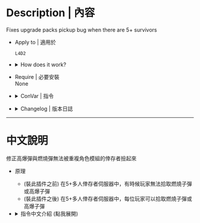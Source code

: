 # Description | 內容
Fixes upgrade packs pickup bug when there are 5+ survivors

* Apply to | 適用於
    ```
    L4D2
    ```

* <details><summary>How does it work?</summary>

    * (Before) In 5+ survivors, sometimes survivor can't pick up upgrade ammo from upgrade box
    * (After) In 5+ survivors, every survivor can pick up upgrade ammo from upgrade box
</details>

* Require | 必要安裝
<br/>None

* <details><summary>ConVar | 指令</summary>

	* cfg\sourcemod\lfd_both_fixUpgradePack.cfg
        ```php
        // Play sound when ammo already used
        lfd_both_fixUpgradePack_denied_sound "1"

        // Explosive ammo multiplier on pickup (Max clip in L4D: 254)
        lfd_both_fixUpgradePack_explosive_multi "1.0"

        // Incendiary ammo multiplier on pickup (Max clip in L4D: 254)
        lfd_both_fixUpgradePack_incendiary_multi "1.0"

        // Time in seconds to remove upgradepack after first use. (0=off)
        lfd_both_fixUpgradePack_clear_time "100"
        ```
</details>


* <details><summary>Changelog | 版本日誌</summary>

    * v1.0h (2024-3-27)
        * Optimize code and improve performance
        * Fixed player can't pick up upgrade ammo somtimes

    * v1.4
        * Remake code
        * remove unuseful convar
        * add timer to remove upgrade pack entity

    * v1.0
        * [Original Plugin by bullet28](https://forums.alliedmods.net/showthread.php?t=322824)
</details>

- - - -
# 中文說明
修正高爆彈與燃燒彈無法被重複角色模組的倖存者撿起來

* 原理
    * (裝此插件之前) 在5+多人倖存者伺服器中，有時候玩家無法拾取燃燒子彈或高爆子彈
    * (裝此插件之後) 在5+多人倖存者伺服器中，每位玩家可以拾取燃燒子彈或高爆子彈

* <details><summary>指令中文介紹 (點我展開)</summary>

	* cfg\sourcemod\lfd_both_fixUpgradePack.cfg
        ```php
        // 第二次重複拾取時，提示音效
        lfd_both_fixUpgradePack_denied_sound "1"

        // 高爆彈藥拾取時，數量加倍 (子彈最多只能到254，認真你就輸了)
        lfd_both_fixUpgradePack_explosive_multi "1.0"

        // 燃燒彈藥拾取時，數量加倍 (子彈最多只能到254，認真你就輸了)
        lfd_both_fixUpgradePack_incendiary_multi "1.0"

        // 當彈藥包被第一個人拾取時，100秒之後自動移除 (0=不移除直到所有人都拾取一次)
        lfd_both_fixUpgradePack_clear_time "100"
        ```
</details>